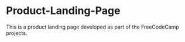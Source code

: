 # Product-Landing-Page
This is a product landing page developed as part of the FreeCodeCamp projects.
